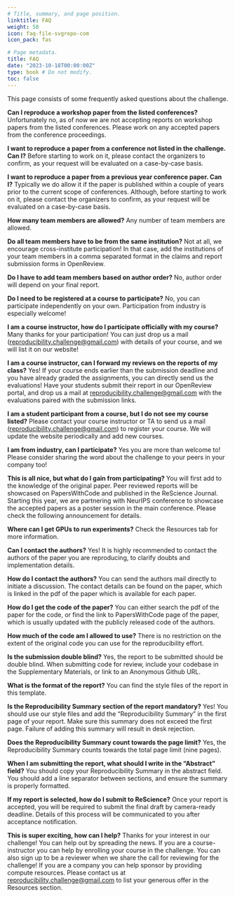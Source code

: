 ```yaml
---
# Title, summary, and page position.
linktitle: FAQ
weight: 50
icon: faq-file-svgrepo-com
icon_pack: fas

# Page metadata.
title: FAQ
date: "2023-10-18T00:00:00Z"
type: book # Do not modify.
toc: false
---
```


This page consists of some frequently asked questions about the challenge.

**Can I reproduce a workshop paper from the listed conferences?** Unfortunately
no, as of now we are not accepting reports on workshop papers from the listed
conferences. Please work on any accepted papers from the conference proceedings.

**I want to reproduce a paper from a conference not listed in the challenge. Can
I?** Before starting to work on it, please contact the organizers to confirm, as
your request will be evaluated on a case-by-case basis.

**I want to reproduce a paper from a previous year conference paper. Can I?**
Typically we do allow it if the paper is published within a couple of years
prior to the current scope of conferences. Although, before starting to work on
it, please contact the organizers to confirm, as your request will be evaluated
on a case-by-case basis.

**How many team members are allowed?** Any number of team members are allowed.

**Do all team members have to be from the same institution?** Not at all, we
encourage cross-institute participation! In that case, add the institutions of
your team members in a comma separated format in the claims and report
submission forms in OpenReview.

**Do I have to add team members based on author order?** No, author order will
depend on your final report.

**Do I need to be registered at a course to participate?** No, you can
participate independently on your own. Participation from industry is especially
welcome!

**I am a course instructor, how do I participate officially with my course?**
Many thanks for your participation! You can just drop us a mail
(reproducibility.challenge@gmail.com) with details of your course, and we will
list it on our website!

**I am a course instructor, can I forward my reviews on the reports of my
class?** Yes! If your course ends earlier than the submission deadline and you
have already graded the assignments, you can directly send us the evaluations!
Have your students submit their report in our OpenReview portal, and drop us a
mail at reproducibility.challenge@gmail.com with the evaluations paired with the
submission links.

**I am a student participant from a course, but I do not see my course listed?**
Please contact your course instructor or TA to send us a mail
(reproducibility.challenge@gmail.com) to register your course. We will update
the website periodically and add new courses.

**I am from industry, can I participate?** Yes you are more than welcome to!
Please consider sharing the word about the challenge to your peers in your
company too!

**This is all nice, but what do I gain from participating?** You will first add
to the knowledge of the original paper. Peer reviewed reports will be showcased
on PapersWithCode and published in the ReScience Journal. Starting this year, we
are partnering with NeurIPS conference to showcase the accepted papers as a
poster session in the main conference. Please check the following announcement
for details.

**Where can I get GPUs to run experiments?** Check the Resources tab for more
information.

**Can I contact the authors?** Yes! It is highly recommended to contact the
authors of the paper you are reproducing, to clarify doubts and implementation
details.

**How do I contact the authors?** You can send the authors mail directly to
initiate a discussion. The contact details can be found on the paper, which is
linked in the pdf of the paper which is available for each paper.

**How do I get the code of the paper?** You can either search the pdf of the
paper for the code, or find the link to PapersWithCode page of the paper, which
is usually updated with the publicly released code of the authors.

**How much of the code am I allowed to use?** There is no restriction on the
extent of the original code you can use for the reproducibility effort.

**Is the submission double blind?** Yes, the report to be submitted should be
double blind. When submitting code for review, include your codebase in the
Supplementary Materials, or link to an Anonymous Github URL.

**What is the format of the report?** You can find the style files of the report
in this template.

**Is the Reproducibility Summary section of the report mandatory?** Yes! You
should use our style files and add the “Reproducibility Summary” in the first
page of your report. Make sure this summary does not exceed the first page.
Failure of adding this summary will result in desk rejection.

**Does the Reproducibility Summary count towards the page limit?** Yes, the
Reproducibility Summary counts towards the total page limit (nine pages).

**When I am submitting the report, what should I write in the “Abstract”
field?** You should copy your Reproducibility Summary in the abstract field. You
should add a line separator between sections, and ensure the summary is properly
formatted.

**If my report is selected, how do I submit to ReScience?** Once your report is
accepted, you will be required to submit the final draft by camera-ready
deadline. Details of this process will be communicated to you after acceptance
notification.

**This is super exciting, how can I help?** Thanks for your interest in our
challenge! You can help out by spreading the news. If you are a
course-instructor you can help by enrolling your course in the challenge. You
can also sign up to be a reviewer when we share the call for reviewing for the
challenge! If you are a company you can help sponsor by providing compute
resources. Please contact us at reproducibility.challenge@gmail.com to list your
generous offer in the Resources section.
